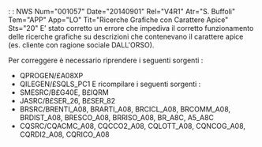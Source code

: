  :  : NWS Num="001057" Date="20140901" Rel="V4R1" Atr="S. Buffoli" Tem="APP" App="LO" Tit="Ricerche Grafiche con Carattere Apice" Sts="20"
E' stato corretto un errore che impediva il corretto funzionamento delle ricerche grafiche su descrizioni che contenevano il carattere apice (es. cliente con ragione sociale DALL'ORSO).

Per correggere è necessario riprendere i seguenti sorgenti : 
-  QPROGEN/£A08XP
-  QILEGEN/£SQLS_PC1
E ricompilare i seguenti sorgenti : 
-  SMESRC/B£G40E, B£IQRM
-  JASRC/B£SER_26, B£SER_82
-  BRSRC/BRENTI_A08, BRARTI_A08, BRCICL_A08, BRCOMM_A08, BRDIST_A08, BRESCO_A08, BRRISO_A08, BR_A8C,
A5_A8C
-  CQSRC/CQACMC_A08, CQCCO2_A08, CQLOTT_A08, CQNCOG_A08, CQRDI2_A08, CQRICO_A08 
